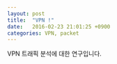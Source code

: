 ```yaml
---
layout: post
title:  "VPN !"
date:   2016-02-23 21:01:25 +0900
categories: VPN, packet
---
```


VPN 트래픽 분석에 대한 연구입니다.
